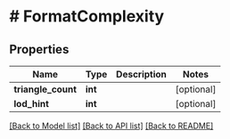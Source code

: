 # # FormatComplexity

## Properties

Name | Type | Description | Notes
------------ | ------------- | ------------- | -------------
**triangle_count** | **int** |  | [optional]
**lod_hint** | **int** |  | [optional]

[[Back to Model list]](../../README.md#models) [[Back to API list]](../../README.md#endpoints) [[Back to README]](../../README.md)
